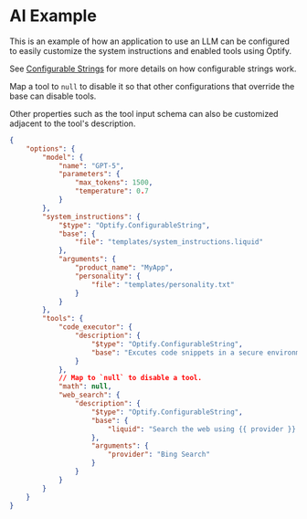 # AI Example

This is an example of how an application to use an LLM can be configured to easily customize the system instructions and enabled tools using Optify.

See [Configurable Strings](./ConfigurableStrings.md) for more details on how configurable strings work.

Map a tool to `null` to disable it so that other configurations that override the base can disable tools.

Other properties such as the tool input schema can also be customized adjacent to the tool's description.

```JSON
{
    "options": {
        "model": {
            "name": "GPT-5",
            "parameters": {
                "max_tokens": 1500,
                "temperature": 0.7
            }
        },
        "system_instructions": {
            "$type": "Optify.ConfigurableString",
            "base": {
                "file": "templates/system_instructions.liquid"
            },
            "arguments": {
                "product_name": "MyApp",
                "personality": {
                    "file": "templates/personality.txt"
                }
            }
        },
        "tools": {
            "code_executor": {
                "description": {
                    "$type": "Optify.ConfigurableString",
                    "base": "Excutes code snippets in a secure environment."
                }
            },
            // Map to `null` to disable a tool.
            "math": null,
            "web_search": {
                "description": {
                    "$type": "Optify.ConfigurableString",
                    "base": {
                        "liquid": "Search the web using {{ provider }}."
                    },
                    "arguments": {
                        "provider": "Bing Search"
                    }
                }
            }
        }
    }
}
```